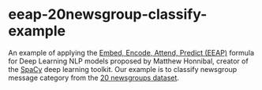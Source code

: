 # eeap-20newsgroup-classify-example

An example of applying the [Embed, Encode, Attend, Predict (EEAP)](https://explosion.ai/blog/deep-learning-formula-nlp) formula for Deep Learning NLP models proposed by Matthew Honnibal, creator of the [SpaCy](https://spacy.io/) deep learning toolkit. Our example is to classify newsgroup message category from the [20 newsgroups dataset](http://qwone.com/~jason/20Newsgroups/).

